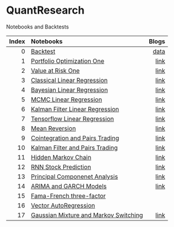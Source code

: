 # QuantResearch
Notebooks and Backtests


|Index |Notebooks                                                                         |Blogs        |
|----:|:---------------------------------------------------------------------------------|-----------:|
|0 |  [Backtest](./backtest)    |[data](./backtest/hist_downloader.py)|
|1 |  [Portfolio Optimization One](./notebooks/portfolio_management_one.py)    |[link](https://letianzj.github.io/portfolio-management-one.html)|
|2 |  [Value at Risk One](./notebooks/value_at_risk_one.py)    |[link](https://letianzj.github.io/value-at-risk-one.html)|
|3 |  [Classical Linear Regression](./notebooks/classical_linear_regression.py)    |[link](https://letianzj.github.io/classical-linear-regression.html)|
|4 |  [Bayesian Linear Regression](./notebooks/bayesian_linear_regression.py)    |[link](https://letianzj.github.io/bayesian-linear-regression.html)|
|5 |  [MCMC Linear Regression](./notebooks/mcmc_linear_regression.py)    |[link](https://letianzj.github.io/mcmc-linear-regression.html)|
|6 |  [Kalman Filter Linear Regression](./notebooks/kalman_filter_linear_regression.py)    |[link](https://letianzj.github.io/kalman-filter-linear-regression.html)|
|7 |  [Tensorflow Linear Regression](./notebooks/tensorflow_linear_regression.py)    |[link](https://letianzj.github.io/tensorflow-linear-regression.html)|
|8 |  [Mean Reversion](./notebooks/mean_reversion.py)    |[link](https://letianzj.github.io/mean-reversion.html)|
|9 |  [Cointegration and Pairs Trading](./notebooks/cointegration_pairs_trading.py)    |[link](https://letianzj.github.io/cointegration-pairs-trading.html)|
|10 |  [Kalman Filter and Pairs Trading](./notebooks/pairs_trading_kalman_filter.py)    |[link](https://letianzj.github.io/kalman-filter-pairs-trading.html)|
|11 |  [Hidden Markov Chain](./notebooks/hidden_markov_chain.py)    |[link](https://letianzj.github.io/hidden-markov-chain.html)|
|12 |  [RNN Stock Prediction](./notebooks/rnn_stock_prediction.py)    |[link](https://letianzj.github.io/rnn-stock-prediction.html)|
|13 |  [Principal Componenet Analysis](./notebooks/principal_component_analysis.ipynb)    |[link](https://letianzj.github.io/principal-component-analysis.html)|
|14 |  [ARIMA and GARCH Models](./notebooks/arima_garch.ipynb)    |[link](https://letianzj.github.io/vector-autoregression.html)|
|15 |  [Fama-French three-factor](./notebooks/fama_french.ipynb)    |&nbsp;|
|16 |  [Vector AutoRegression](./notebooks/vector_autoregression.ipynb)    |&nbsp;|
|17 |  [Gaussian Mixture and Markov Switching](./notebooks/gaussian_mixture_markov_switching.ipynb)    |[link](https://letianzj.github.io/gaussian-mixture-markov-regime-switching.html)|

```python

```